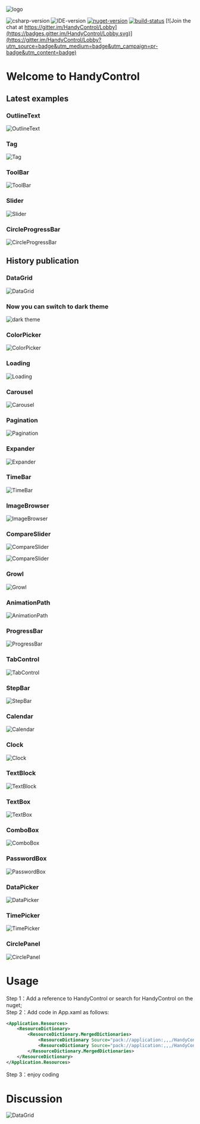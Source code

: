 ![logo](https://raw.githubusercontent.com/NaBian/HandyControl/master/Resources/icon.png)

![csharp-version](https://raw.githubusercontent.com/NaBian/HandyControl/master/Resources/csharp-version.png) ![IDE-version](https://raw.githubusercontent.com/NaBian/HandyControl/master/Resources/IDE-version.png) [![nuget-version](https://img.shields.io/nuget/v/HandyControl.svg)](https://www.nuget.org/packages/HandyControl) [![build-status](https://ci.appveyor.com/api/projects/status/github/NaBian/handycontrol?svg=true)](https://ci.appveyor.com/project/NaBian/handycontrol) [![Join the chat at https://gitter.im/HandyControl/Lobby](https://badges.gitter.im/HandyControl/Lobby.svg)](https://gitter.im/HandyControl/Lobby?utm_source=badge&utm_medium=badge&utm_campaign=pr-badge&utm_content=badge)

# Welcome to HandyControl

## Latest examples

### OutlineText

![OutlineText](https://raw.githubusercontent.com/NaBian/HandyControl/master/Resources/OutlineText.png)

### Tag

![Tag](https://raw.githubusercontent.com/NaBian/HandyControl/master/Resources/Tag.png)

### ToolBar

![ToolBar](https://raw.githubusercontent.com/NaBian/HandyControl/master/Resources/ToolBar.png)

### Slider

![Slider](https://raw.githubusercontent.com/NaBian/HandyControl/master/Resources/Slider.png)

### CircleProgressBar

![CircleProgressBar](https://raw.githubusercontent.com/NaBian/HandyControl/master/Resources/CircleProgressBar.png)

## History publication

### DataGrid

![DataGrid](https://raw.githubusercontent.com/NaBian/HandyControl/master/Resources/DataGrid.png)

### Now you can switch to dark theme

![dark theme](https://raw.githubusercontent.com/NaBian/HandyControl/master/Resources/DarkTheme.png)

### ColorPicker

![ColorPicker](https://raw.githubusercontent.com/NaBian/HandyControl/master/Resources/ColorPicker.gif)

### Loading

![Loading](https://raw.githubusercontent.com/NaBian/HandyControl/master/Resources/Loading.gif)

### Carousel

![Carousel](https://raw.githubusercontent.com/NaBian/HandyControl/master/Resources/Carousel.gif)

### Pagination

![Pagination](https://raw.githubusercontent.com/NaBian/HandyControl/master/Resources/Pagination.gif)

### Expander

![Expander](https://raw.githubusercontent.com/NaBian/HandyControl/master/Resources/Expander.gif)

### TimeBar

![TimeBar](https://raw.githubusercontent.com/NaBian/HandyControl/master/Resources/TimeBar.gif)

### ImageBrowser

![ImageBrowser](https://raw.githubusercontent.com/NaBian/HandyControl/master/Resources/ImageBrowser.gif)

### CompareSlider

![CompareSlider](https://raw.githubusercontent.com/NaBian/HandyControl/master/Resources/CompareSlider-h.gif)

![CompareSlider](https://raw.githubusercontent.com/NaBian/HandyControl/master/Resources/CompareSlider-v.gif)

### Growl

![Growl](https://raw.githubusercontent.com/NaBian/HandyControl/master/Resources/Growl.gif)

### AnimationPath

![AnimationPath](https://raw.githubusercontent.com/NaBian/HandyControl/master/Resources/AnimationPath.gif)

### ProgressBar

![ProgressBar](https://raw.githubusercontent.com/NaBian/HandyControl/master/Resources/ProgressBar.gif)

### TabControl

![TabControl](https://raw.githubusercontent.com/NaBian/HandyControl/master/Resources/TabControl.gif)

### StepBar

![StepBar](https://raw.githubusercontent.com/NaBian/HandyControl/master/Resources/StepBar.png)

### Calendar

![Calendar](https://raw.githubusercontent.com/NaBian/HandyControl/master/Resources/Calendar.jpg)

### Clock

![Clock](https://raw.githubusercontent.com/NaBian/HandyControl/master/Resources/Clock.jpg)

### TextBlock

![TextBlock](https://raw.githubusercontent.com/NaBian/HandyControl/master/Resources/TextBlock.jpg)

### TextBox

![TextBox](https://raw.githubusercontent.com/NaBian/HandyControl/master/Resources/TextBox.jpg)

### ComboBox

![ComboBox](https://raw.githubusercontent.com/NaBian/HandyControl/master/Resources/ComboBox.jpg)

### PasswordBox

![PasswordBox](https://raw.githubusercontent.com/NaBian/HandyControl/master/Resources/PasswordBox.jpg)

### DataPicker

![DataPicker](https://raw.githubusercontent.com/NaBian/HandyControl/master/Resources/DataPicker.jpg)

### TimePicker

![TimePicker](https://raw.githubusercontent.com/NaBian/HandyControl/master/Resources/TimePicker.jpg)

### CirclePanel

![CirclePanel](https://raw.githubusercontent.com/NaBian/HandyControl/master/Resources/CirclePanel.jpg)

# Usage

Step 1：Add a reference to HandyControl or search for HandyControl on the nuget;  
Step 2：Add code in App.xaml as follows:
```XML
<Application.Resources>
    <ResourceDictionary>
        <ResourceDictionary.MergedDictionaries>
            <ResourceDictionary Source="pack://application:,,,/HandyControl;component/Themes/SkinDefault.xaml"/>
            <ResourceDictionary Source="pack://application:,,,/HandyControl;component/Themes/Theme.xaml"/>
        </ResourceDictionary.MergedDictionaries>
    </ResourceDictionary>
</Application.Resources>
```
Step 3：enjoy coding

# Discussion

![DataGrid](https://raw.githubusercontent.com/NaBian/HandyControl/master/Resources/qq-group.jpg)